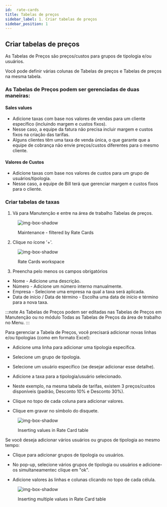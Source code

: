 ```yaml
---
id:  rate-cards
title: Tabelas de preços
sidebar_label: 1. Criar tabelas de preços
sidebar_position: 1
---
```


## Criar tabelas de preços

As Tabelas de Preços são preços/custos para grupos de tipologia e/ou usuários.

Você pode definir várias colunas de Tabelas de preços e Tabelas de preços na mesma tabela.

### As Tabelas de Preços podem ser gerenciadas de duas maneiras:

<h4>Sales values</h4>

- Adicione taxas com base nos valores de vendas para um cliente específico (incluindo margem e custos fixos).
- Nesse caso, a equipe da fatura não precisa incluir margem e custos fixos na criação das tarifas.
- Alguns clientes têm uma taxa de venda única, o que garante que a equipe de cobrança não envie preços/custos diferentes para o mesmo cliente.

<h4> Valores de Custos </h4>

- Adicione taxas com base nos valores de custos para um grupo de usuários/tipologia.
- Nesse caso, a equipe de Bill terá que gerenciar margem e custos fixos para o cliente.

### Criar tabelas de taxas


1. Vá para Manutenção e entre na área de trabalho Tabelas de preços.


<figure>

![img-box-shadow](/img/university/contracts/university-contracts-rateCards-1.png)
<figcaption>Maintenance - filtered by Rate Cards</figcaption>
</figure>


2. Clique no ícone '+'.


<figure>

![img-box-shadow](/img/university/contracts/university-contracts-rateCards-2.png)
<figcaption>Rate Cards workspace</figcaption>
</figure>


3. Preencha pelo menos os campos obrigatórios

- Nome - Adicione uma descrição.
- Número - Adicione um número interno manualmente.
- Empresa - Selecione uma empresa na qual a taxa será aplicada.
- Data de início / Data de término - Escolha uma data de início e término para a nova taxa.

:::note
As Tabelas de Preços podem ser editadas nas Tabelas de Preços em Manutenção ou no módulo Todas as Tabelas de Preços da área de trabalho no Menu.
:::




Para gerenciar a Tabela de Preços, você precisará adicionar novas linhas e/ou tipologias (como em formato Excel):

- Adicione uma linha para adicionar uma tipologia específica.
- Selecione um grupo de tipologia.

- Selecione um usuário específico (se desejar adicionar esse detalhe).

- Adicione a taxa para a tipologia/usuário selecionado.

- Neste exemplo, na mesma tabela de tarifas, existem 3 preços/custos disponíveis (padrão, Desconto 10% e Desconto 30%).

- Clique no topo de cada coluna para adicionar valores.

- Clique em gravar no símbolo do disquete.

<figure>

![img-box-shadow](/img/university/contracts/university-contracts-rateCards-3.png)
<figcaption>Inserting values in Rate Card table</figcaption>
</figure>

Se você deseja adicionar vários usuários ou grupos de tipologia ao mesmo tempo:

- Clique para adicionar grupos de tipologia ou usuários.
- No pop-up, selecione vários grupos de tipologia ou usuários e adicione-os simultaneamentec clique em "ok".

- Adicione valores às linhas e colunas clicando no topo de cada célula.

<figure>

![img-box-shadow](/img/university/contracts/university-contracts-rateCards-3.png)
<figcaption>Inserting multiple values in Rate Card table</figcaption>
</figure>
